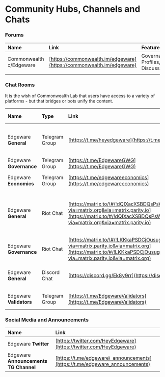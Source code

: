 # Community Hubs, Channels and Chats



### Forums

| Name | Link | Features |
| :--- | :--- | :--- |
| Commonwealth c/Edgeware | [https://commonwealth.im/edgeware](https://commonwealth.im/edgeware) | Governance, Profiles, Discussion |
|  |  |  |

### 

### Chat Rooms

It is the wish of Commonwealth Lab that users have access to a variety of platforms - but that bridges or bots unify the content.

| Name | Type | Link | Topics | Requires Email |
| :--- | :--- | :--- | :--- | :--- |
| Edgeware **General** | Telegram Group | [https://t.me/heyedgeware](https://t.me/heyedgeware) | General except market and price discussion. | No |
| Edgeware **Governance** | Telegram Group | [https://t.me/EdgewareGWG](https://t.me/EdgewareGWG) | Governance | No |
| Edgeware **Economics** | Telegram Group | [https://t.me/edgewareeconomics](https://t.me/edgewareeconomics) | Markets, price, trollbox. | No |
| Edgeware **General**  | Riot Chat | [https://matrix.to/\#/!dQIXacXSBDQsPsWEYR:matrix.org?via=matrix.org&via=matrix.parity.io](https://matrix.to/#/!dQIXacXSBDQsPsWEYR:matrix.org?via=matrix.org&via=matrix.parity.io) | General except market and price discussion. Tech support. | No |
| Edgeware **Governance** | Riot Chat | [https://matrix.to/\#/!LKKkaPSDCjOusugedQ:matrix.org?via=matrix.parity.io&via=matrix.org](https://matrix.to/#/!LKKkaPSDCjOusugedQ:matrix.org?via=matrix.parity.io&via=matrix.org) | Governance | No |
| Edgeware **General** | Discord Chat | [https://discord.gg/Ek8y9rr](https://discord.gg/Ek8y9rr) | General, Validation, Tech Support | Yes |
| Edgeware **Validators** | Telegram  Group | [https://t.me/EdgewareValidators](https://t.me/EdgewareValidators) | Validation, Tech Updates | Yes |

### 

### Social Media and Announcements

| Name | Link |
| :--- | :--- |
| Edgeware **Twitter** | [https://twitter.com/HeyEdgeware](https://twitter.com/HeyEdgeware) |
| Edgeware **Announcements TG Channel** | [https://t.me/edgeware\_announcements](https://t.me/edgeware_announcements) |

